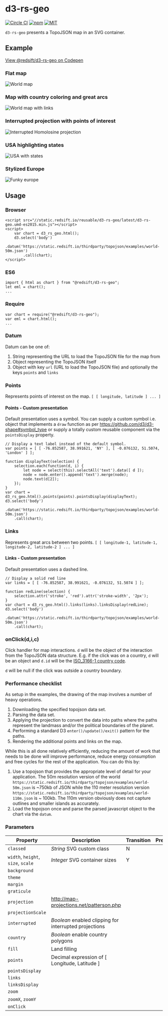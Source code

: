 # d3-rs-geo

[![Circle CI](https://img.shields.io/circleci/project/redsift/d3-rs-geo.svg?style=flat-square)](https://circleci.com/gh/redsift/d3-rs-geo)
[![npm](https://img.shields.io/npm/v/@redsift/d3-rs-geo.svg?style=flat-square)](https://www.npmjs.com/package/@redsift/d3-rs-geo)
[![MIT](https://img.shields.io/badge/license-MIT-blue.svg?style=flat-square)](https://raw.githubusercontent.com/redsift/d3-rs-geo/master/LICENSE)

`d3-rs-geo` presents a TopoJSON map in an SVG container.

## Example

[View @redsift/d3-rs-geo on Codepen](http://codepen.io/rahulpowar/pen/PGkaxz)

### Flat map

![World map](https://bricks.redsift.io/reusable/d3-rs-geo?_datum={%22url%22:%22https://static.redsift.io/thirdparty/topojson/examples/world-50m.json%22}&offline)

### Map with country coloring and great arcs

![World map with links](https://bricks.redsift.io/reusable/d3-rs-geo?_datum={%22url%22:%22https://static.redsift.io/thirdparty/topojson/examples/world-50m.json%22}&offline)

### Interrupted projection with points of interest

![Interrupted Homolosine projection]()

### USA highlighting states

![USA with states]()

### Stylized Europe

![Funky europe]()

## Usage

### Browser

    <script src="//static.redsift.io/reusable/d3-rs-geo/latest/d3-rs-geo.umd-es2015.min.js"></script>
    <script>
        var chart = d3_rs_geo.html();
        d3.select('body')
            .datum('https://static.redsift.io/thirdparty/topojson/examples/world-50m.json')
            .call(chart);
    </script>

### ES6

    import { html as chart } from "@redsift/d3-rs-geo";
    let eml = chart();
    ...

### Require

    var chart = require("@redsift/d3-rs-geo");
    var eml = chart.html();
    ...

### Datum

Datum can be one of:

1. String representing the URL to load the TopoJSON file for the map from
1. Object representing the TopoJSON itself
1. Object with key `url` (URL to load the TopoJSON file) and optionally the keys `points` and `links`

### Points 

Represents points of interest on the map. `[ [ longitude, latitude ] ... ]`

#### Points - Custom presentation

Default presentation uses a symbol. You can supply a custom symbol i.e. object that implements a `draw` function as per https://github.com/d3/d3-shape#symbol_type or supply a totally custom reusable component via the `pointsDisplay` property.

    // Display a text label instead of the default symbol.
    var points = [ [ -76.852587, 38.991621, 'NY' ], [ -0.076132, 51.5074, 'London' ] ];
    
    function displayText(selection) {
        selection.each(function(d, i) {
            let node = select(this).selectAll('text').data([ d ]);
            node = node.enter().append('text').merge(node);
            node.text(d[2]);
        });
    }
    var chart = d3_rs_geo.html().points(points).pointsDisplay(displayText);
    d3.select('body')
        .datum('https://static.redsift.io/thirdparty/topojson/examples/world-50m.json')
        .call(chart);

### Links

Represents great arcs between two points. `[ [ longitude-1, latitude-1, longitude-2, latitude-2 ] ... ]`

#### Links - Custom presentation

Default presentation uses a dashed line. 
    
    // Display a solid red line
    var links = [ [ -76.852587, 38.991621, -0.076132, 51.5074 ] ];

    function redLine(selection) {
        selection.attr('stroke', 'red').attr('stroke-width', '2px');
    }
    var chart = d3_rs_geo.html().links(links).linksDisplay(redLine);
    d3.select('body')
        .datum('https://static.redsift.io/thirdparty/topojson/examples/world-50m.json')
        .call(chart);

### onClick(d,i,c)

Click handler for map interactions. `d` will be the object of the interaction from the TopoJSON data structure. E.g. if the click was on a country, `d` will be an object and `d.id` will be the [ISO_3166-1 country code](https://en.wikipedia.org/wiki/ISO_3166-1_numeric).

`d` will be null if the click was outside a country boundary.

### Performance checklist

As setup in the examples, the drawing of the map involves a number of heavy operations.

1. Downloading the specified topojson data set.
1. Parsing the data set.
1. Applying the projection to convert the data into paths where the paths represent the landmass and/or the political boundaries of the planet.
1. Performing a standard D3 `enter()/update()/exit()` pattern for the paths.
1. Rendering the additional points and links on the map.

While this is all done relatively efficiently, reducing the amount of work that needs to be done will improve performance, reduce energy consumption and free cycles for the rest of the application. You can do this by:

1. Use a topojson that provides the appropriate level of detail for your application. The 50m resolution version of the world `https://static.redsift.io/thirdparty/topojson/examples/world-50m.json` is ~750kb of JSON while the 110 meter resolution version `https://static.redsift.io/thirdparty/topojson/examples/world-110m.json` is ~ 100kb. The 110m version obviously does not capture outlines and smaller islands as accurately.
1. Load the topojson once and parse the parsed javascript object to the chart via the `datum`.

### Parameters

Property|Description|Transition|Preview
----|-----------|----------|-------
`classed`|*String* SVG custom class|N
`width`, `height`, `size`, `scale`|*Integer* SVG container sizes|Y
`background`|
`theme`|
`margin`|
`graticule`|
`projection`| http://map-projections.net/patterson.php
`projectionScale`|
`interrupted`|*Boolean* enabled clipping for interrupted projections
`country`|*Boolean* enable country polygons
`fill`| Land filling
`points`| Decimal expression of [ Longitude, Latitude ]
`pointsDisplay`|
`links`|
`linksDisplay`|
`zoom`|
`zoomX`, `zoomY`|
`onClick`|